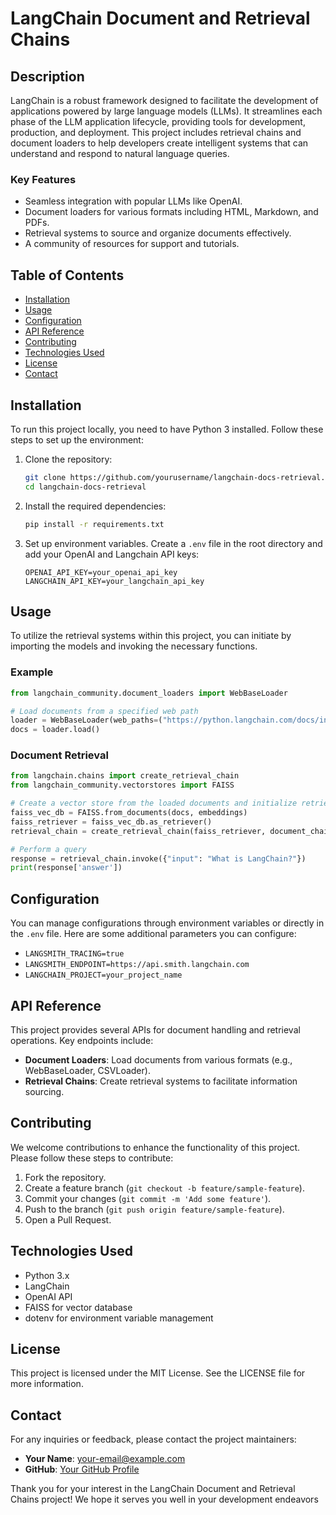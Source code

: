 # LangChain Document and Retrieval Chains

## Description

LangChain is a robust framework designed to facilitate the development of applications powered by large language models (LLMs). It streamlines each phase of the LLM application lifecycle, providing tools for development, production, and deployment. This project includes retrieval chains and document loaders to help developers create intelligent systems that can understand and respond to natural language queries.

### Key Features
- Seamless integration with popular LLMs like OpenAI.
- Document loaders for various formats including HTML, Markdown, and PDFs.
- Retrieval systems to source and organize documents effectively.
- A community of resources for support and tutorials.

## Table of Contents
- [Installation](#installation)
- [Usage](#usage)
- [Configuration](#configuration)
- [API Reference](#api-reference)
- [Contributing](#contributing)
- [Technologies Used](#technologies-used)
- [License](#license)
- [Contact](#contact)

## Installation

To run this project locally, you need to have Python 3 installed. Follow these steps to set up the environment:

1. Clone the repository:
   ```bash
   git clone https://github.com/yourusername/langchain-docs-retrieval.git
   cd langchain-docs-retrieval
   ```

2. Install the required dependencies:
   ```bash
   pip install -r requirements.txt
   ```

3. Set up environment variables. Create a `.env` file in the root directory and add your OpenAI and Langchain API keys:    
   ```
   OPENAI_API_KEY=your_openai_api_key
   LANGCHAIN_API_KEY=your_langchain_api_key
   ```

## Usage

To utilize the retrieval systems within this project, you can initiate by importing the models and invoking the necessary functions.

### Example
```python
from langchain_community.document_loaders import WebBaseLoader

# Load documents from a specified web path
loader = WebBaseLoader(web_paths=("https://python.langchain.com/docs/introduction",))
docs = loader.load()
```

### Document Retrieval
```python
from langchain.chains import create_retrieval_chain
from langchain_community.vectorstores import FAISS

# Create a vector store from the loaded documents and initialize retrieval
faiss_vec_db = FAISS.from_documents(docs, embeddings)
faiss_retriever = faiss_vec_db.as_retriever()
retrieval_chain = create_retrieval_chain(faiss_retriever, document_chain)

# Perform a query
response = retrieval_chain.invoke({"input": "What is LangChain?"})
print(response['answer'])
```

## Configuration

You can manage configurations through environment variables or directly in the `.env` file. Here are some additional parameters you can configure:

- `LANGSMITH_TRACING=true`
- `LANGSMITH_ENDPOINT=https://api.smith.langchain.com`
- `LANGCHAIN_PROJECT=your_project_name`

## API Reference

This project provides several APIs for document handling and retrieval operations. Key endpoints include:
- **Document Loaders**: Load documents from various formats (e.g., WebBaseLoader, CSVLoader).
- **Retrieval Chains**: Create retrieval systems to facilitate information sourcing.

## Contributing

We welcome contributions to enhance the functionality of this project. Please follow these steps to contribute:

1. Fork the repository.
2. Create a feature branch (`git checkout -b feature/sample-feature`).
3. Commit your changes (`git commit -m 'Add some feature'`).
4. Push to the branch (`git push origin feature/sample-feature`).
5. Open a Pull Request.

## Technologies Used
- Python 3.x
- LangChain
- OpenAI API
- FAISS for vector database
- dotenv for environment variable management

## License

This project is licensed under the MIT License. See the LICENSE file for more information.

## Contact

For any inquiries or feedback, please contact the project maintainers:

- **Your Name**: [your-email@example.com](mailto:your-email@example.com)
- **GitHub**: [Your GitHub Profile](https://github.com/yourusername)

Thank you for your interest in the LangChain Document and Retrieval Chains project! We hope it serves you well in your development endeavors
